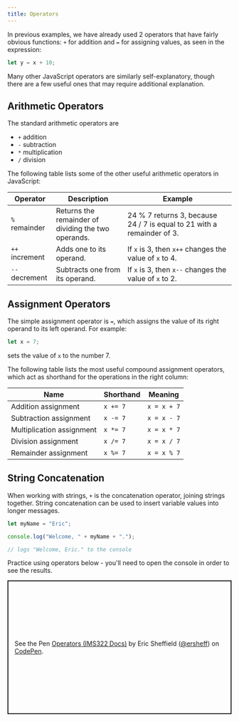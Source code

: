 ```yaml
---
title: Operators
---
```


In previous examples, we have already used 2 operators that have fairly obvious functions: `+` for addition and `=` for assigning values, as seen in the expression:

```js
let y = x + 10;
```

Many other JavaScript operators are similarly self-explanatory, though there are a few useful ones that may require additional explanation.

## Arithmetic Operators

The standard arithmetic operators are

- `+` addition
- `-` subtraction
- `*` multiplication
- `/` division

The following table lists some of the other useful arithmetic operators in JavaScript:

| Operator       | Description                                         | Example                                                                |
| -------------- | --------------------------------------------------- | ---------------------------------------------------------------------- |
| `%` remainder  | Returns the remainder of dividing the two operands. | 24 % 7 returns 3, because 24 / 7 is equal to 21 with a remainder of 3. |
| `++` increment | Adds one to its operand.                            | If `x` is 3, then `x++` changes the value of `x` to 4.                 |
| `--` decrement | Subtracts one from its operand.                     | If `x` is 3, then `x--` changes the value of `x` to 2.                 |

## Assignment Operators

The simple assignment operator is `=`, which assigns the value of its right operand to its left operand. For example:

```js
let x = 7;
```

sets the value of `x` to the number 7.

The following table lists the most useful compound assignment operators, which act as shorthand for the operations in the right column:

| Name                      | Shorthand | Meaning     |
| ------------------------- | --------- | ----------- |
| Addition assignment       | `x += 7`  | `x = x + 7` |
| Subtraction assignment    | `x -= 7`  | `x = x - 7` |
| Multiplication assignment | `x *= 7`  | `x = x * 7` |
| Division assignment       | `x /= 7`  | `x = x / 7` |
| Remainder assignment      | `x %= 7`  | `x = x % 7` |

## String Concatenation

When working with strings, `+` is the concatenation operator, joining strings together. String concatenation can be used to insert variable values into longer messages.

```js
let myName = "Eric";

console.log("Welcome, " + myName + ".");

// logs "Welcome, Eric." to the console
```

Practice using operators below - you'll need to open the console in order to see the results.

<p class="codepen" data-height="300" data-default-tab="js" data-slug-hash="WNmeoZX" data-editable="true" data-user="ersheff" style="height: 300px; box-sizing: border-box; display: flex; align-items: center; justify-content: center; border: 2px solid; margin: 1em 0; padding: 1em;">
  <span>See the Pen <a href="https://codepen.io/ersheff/pen/WNmeoZX">
  Operators (IMS322 Docs)</a> by Eric Sheffield (<a href="https://codepen.io/ersheff">@ersheff</a>)
  on <a href="https://codepen.io">CodePen</a>.</span>
</p>
<script async src="https://cpwebassets.codepen.io/assets/embed/ei.js"></script>
